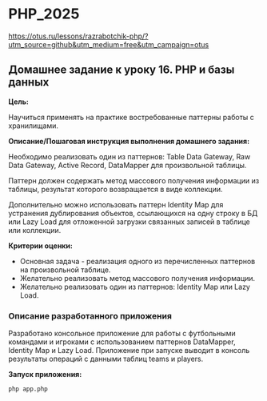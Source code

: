 # PHP_2025

https://otus.ru/lessons/razrabotchik-php/?utm_source=github&utm_medium=free&utm_campaign=otus

## Домашнее задание к уроку 16. PHP и базы данных

**Цель:**

Научиться применять на практике востребованные паттерны работы с хранилищами.

**Описание/Пошаговая инструкция выполнения домашнего задания:**

Необходимо реализовать один из паттернов: Table Data Gateway, Raw Data Gateway, Active Record, DataMapper для
произвольной таблицы.

Паттерн должен содержать метод массового получения информации из таблицы, результат которого возвращается в виде
коллекции.

Дополнительно можно использовать паттерн Identity Map для устранения дублирования объектов, ссылающихся на одну строку в
БД или Lazy Load для отложенной загрузки связанных записей в таблице или коллекции.

**Критерии оценки:**

* Основная задача - реализация одного из перечисленных паттернов на произвольной таблице.
* Желательно реализовать метод массового получения информации.
* Желательно реализовать один из паттернов: Identity Map или Lazy Load.

### Описание разработанного приложения

Разработано консольное приложение для работы с футбольными командами и игроками с использованием паттернов DataMapper,
Identity Map и Lazy Load.
Приложение при запуске выводит в консоль результаты операций с данными таблиц teams и players.

**Запуск приложения:**

```
php app.php
```
